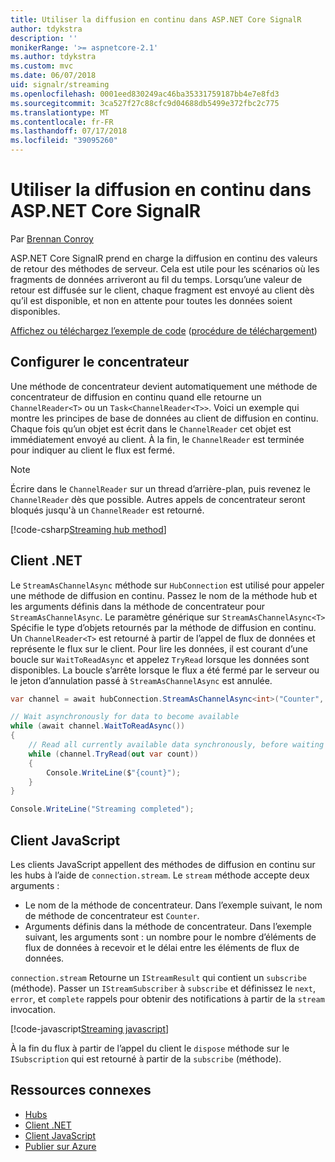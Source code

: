 ```yaml
---
title: Utiliser la diffusion en continu dans ASP.NET Core SignalR
author: tdykstra
description: ''
monikerRange: '>= aspnetcore-2.1'
ms.author: tdykstra
ms.custom: mvc
ms.date: 06/07/2018
uid: signalr/streaming
ms.openlocfilehash: 0001eed830249ac46ba35331759187bb4e7e8fd3
ms.sourcegitcommit: 3ca527f27c88cfc9d04688db5499e372fbc2c775
ms.translationtype: MT
ms.contentlocale: fr-FR
ms.lasthandoff: 07/17/2018
ms.locfileid: "39095260"
---
```

# <a name="use-streaming-in-aspnet-core-signalr"></a>Utiliser la diffusion en continu dans ASP.NET Core SignalR

Par [Brennan Conroy](https://github.com/BrennanConroy)

ASP.NET Core SignalR prend en charge la diffusion en continu des valeurs de retour des méthodes de serveur. Cela est utile pour les scénarios où les fragments de données arriveront au fil du temps. Lorsqu’une valeur de retour est diffusée sur le client, chaque fragment est envoyé au client dès qu’il est disponible, et non en attente pour toutes les données soient disponibles.

[Affichez ou téléchargez l’exemple de code](https://github.com/aspnet/Docs/tree/live/aspnetcore/signalr/streaming/sample) ([procédure de téléchargement](xref:tutorials/index#how-to-download-a-sample))

## <a name="set-up-the-hub"></a>Configurer le concentrateur

Une méthode de concentrateur devient automatiquement une méthode de concentrateur de diffusion en continu quand elle retourne un `ChannelReader<T>` ou un `Task<ChannelReader<T>>`. Voici un exemple qui montre les principes de base de données au client de diffusion en continu. Chaque fois qu’un objet est écrit dans le `ChannelReader` cet objet est immédiatement envoyé au client. À la fin, le `ChannelReader` est terminée pour indiquer au client le flux est fermé.

> [!NOTE]
> Écrire dans le `ChannelReader` sur un thread d’arrière-plan, puis revenez le `ChannelReader` dès que possible. Autres appels de concentrateur seront bloqués jusqu'à un `ChannelReader` est retourné.

[!code-csharp[Streaming hub method](streaming/sample/Hubs/StreamHub.cs?range=10-34)]

## <a name="net-client"></a>Client .NET

Le `StreamAsChannelAsync` méthode sur `HubConnection` est utilisé pour appeler une méthode de diffusion en continu. Passez le nom de la méthode hub et les arguments définis dans la méthode de concentrateur pour `StreamAsChannelAsync`. Le paramètre générique sur `StreamAsChannelAsync<T>` Spécifie le type d’objets retournés par la méthode de diffusion en continu. Un `ChannelReader<T>` est retourné à partir de l’appel de flux de données et représente le flux sur le client. Pour lire les données, il est courant d’une boucle sur `WaitToReadAsync` et appelez `TryRead` lorsque les données sont disponibles. La boucle s’arrête lorsque le flux a été fermé par le serveur ou le jeton d’annulation passé à `StreamAsChannelAsync` est annulée.

```csharp
var channel = await hubConnection.StreamAsChannelAsync<int>("Counter", 10, 500, CancellationToken.None);

// Wait asynchronously for data to become available
while (await channel.WaitToReadAsync())
{
    // Read all currently available data synchronously, before waiting for more data
    while (channel.TryRead(out var count))
    {
        Console.WriteLine($"{count}");
    }
}

Console.WriteLine("Streaming completed");
```

## <a name="javascript-client"></a>Client JavaScript

Les clients JavaScript appellent des méthodes de diffusion en continu sur les hubs à l’aide de `connection.stream`. Le `stream` méthode accepte deux arguments :

* Le nom de la méthode de concentrateur. Dans l’exemple suivant, le nom de méthode de concentrateur est `Counter`.
* Arguments définis dans la méthode de concentrateur. Dans l’exemple suivant, les arguments sont : un nombre pour le nombre d’éléments de flux de données à recevoir et le délai entre les éléments de flux de données.

`connection.stream` Retourne un `IStreamResult` qui contient un `subscribe` (méthode). Passer un `IStreamSubscriber` à `subscribe` et définissez le `next`, `error`, et `complete` rappels pour obtenir des notifications à partir de la `stream` invocation.

[!code-javascript[Streaming javascript](streaming/sample/wwwroot/js/stream.js?range=19-36)]

À la fin du flux à partir de l’appel du client le `dispose` méthode sur le `ISubscription` qui est retourné à partir de la `subscribe` (méthode).

## <a name="related-resources"></a>Ressources connexes

* [Hubs](xref:signalr/hubs)
* [Client .NET](xref:signalr/dotnet-client)
* [Client JavaScript](xref:signalr/javascript-client)
* [Publier sur Azure](xref:signalr/publish-to-azure-web-app)
